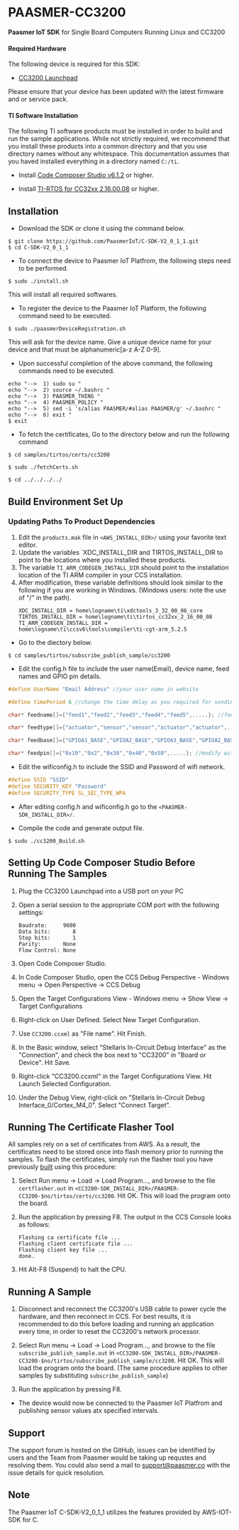 # PAASMER-CC3200
**Paasmer IoT SDK** for Single Board Computers Running Linux and CC3200 

<a name="RequiredHW"></a>
#### Required Hardware
The following device is required for this SDK:
- [CC3200 Launchpad](http://www.ti.com/tool/cc3200-launchxl)

Please ensure that your device has been updated with the latest firmware and or service pack.

<a name="TI-SW"></a>
#### TI Software Installation
The following TI software products must be installed in order to build and run the sample applications. While not strictly required, we recommend that you install these products into a common directory and that you use directory names without any whitespace. This documentation assumes that you haved installed everything in a directory named `C:/ti`.

- Install [Code Composer Studio v6.1.2](http://www.ti.com/tool/ccstudio?keyMatch=code%20composer%20studio) or higher.

- Install [TI-RTOS for CC32xx 2.16.00.08](http://downloads.ti.com/dsps/dsps_public_sw/sdo_sb/targetcontent/tirtos/index.html) or higher.


## Installation

* Download the SDK or clone it using the command below.
```
$ git clone https://github.com/PaasmerIoT/C-SDK-V2_0_1_1.git
$ cd C-SDK-V2_0_1_1
```

* To connect the device to Paasmer IoT Platfrom, the following steps need to be performed.


```
$ sudo ./install.sh
```
This will install all required softwares.
* To register the device to the Paasmer IoT Platform, the following command need to be executed.

```
$ sudo ./paasmerDeviceRegistration.sh
```
This will ask for the device name. Give a unique device name for your device and that must be alphanumeric[a-z A-Z 0-9].

* Upon successful completion of the above command, the following commands need to be executed.
```
echo "-->  1) sudo su "
echo "-->  2) source ~/.bashrc "
echo "-->  3) PAASMER_THING "
echo "-->  4) PAASMER_POLICY "
echo "-->  5) sed -i 's/alias PAASMER/#alias PAASMER/g' ~/.bashrc "
echo "-->  6) exit "
$ exit
```

* To fetch the certificates, Go to the directory below and run the following command
```
$ cd samples/tirtos/certs/cc3200

$ sudo ./fetchCerts.sh

$ cd ../../../../
```


<a name="Enviro-Setup"></a>
## Build Environment Set Up
### Updating Paths To Product Dependencies
1. Edit the `products.mak` file in `<AWS_INSTALL_DIR>/` using your favorite text editor.
2. Update the variables `XDC_INSTALL_DIR and TIRTOS_INSTALL_DIR to point to the locations where you installed these products.
3. The variable `TI_ARM_CODEGEN_INSTALL_DIR` should point to the installation location of the TI ARM compiler in your CCS installation.
4. After modification, these variable definitions should look similar to the following if you are working in Windows. (Windows users: note the use of "/" in the path).
    ```
    XDC_INSTALL_DIR = home\logname\ti\xdctools_3_32_00_06_core
    TIRTOS_INSTALL_DIR = home\logname\ti\tirtos_cc32xx_2_16_00_08
    TI_ARM_CODEGEN_INSTALL_DIR = home\logname\ti\ccsv6\tools\compiler\ti-cgt-arm_5.2.5
    ```

* Go to the diectory below.
```
$ cd samples/tirtos/subscribe_publish_sample/cc3200
```

* Edit the config.h file to include the user name(Email), device name, feed names and GPIO pin details.

```c
#define UserName "Email Address" //your user name in website

#define timePeriod 6 //change the time delay as you required for sending actuator values to paasmer cloud

char* feedname[]={"feed1","feed2","feed3","feed4","feed5",.....}; //feed names you use in the website

char* feedtype[]={"actuator","sensor","sensor","actuator","actuator",.....}; //modify with the type of feeds i.e., actuator or sensor

char* feedbase[]={"GPIOA1_BASE","GPIOA2_BASE","GPIOA3_BASE","GPIOA2_BASE","GPIOA2_BASE",.....}; //modify with the GPIO Bases which you connected the devices (actuator or sensor)

char* feedpin[]={"0x10","0x2","0x30","0x40","0x50",.....}; //modify with GPIO Hexnumbers for the selected pin
```
* Edit the wificonfig.h to include the SSID and Password of wifi network.
```c
#define SSID "SSID"
#define SECURITY_KEY "Password"
#define SECURITY_TYPE SL_SEC_TYPE_WPA
```

* After editing config.h and wificonfig.h go to the `<PAASMER-SDK_INSTALL_DIR>/`.
      
* Compile the code and generate output file.
```
$ sudo ./cc3200_Build.sh 
```
<a name="Setup-CCS"></a>
## Setting Up Code Composer Studio Before Running The Samples
1. Plug the CC3200 Launchpad into a USB port on your PC

2. Open a serial session to the appropriate COM port with the following settings:

    ```
    Baudrate:     9600
    Data bits:       8
    Stop bits:       1
    Parity:       None
    Flow Control: None
    ```

3. Open Code Composer Studio.

4. In Code Composer Studio, open the CCS Debug Perspective - Windows menu -> Open Perspective -> CCS Debug

5. Open the Target Configurations View - Windows menu -> Show View -> Target Configurations

6. Right-click on User Defined. Select New Target Configuration.

7. Use `CC3200.ccxml` as "File name". Hit Finish.

8. In the Basic window, select "Stellaris In-Circuit Debug Interface" as the "Connection", and check the box next to "CC3200" in "Board or Device". Hit Save.

9. Right-click "CC3200.ccxml" in the Target Configurations View. Hit Launch Selected Configuration.

10. Under the Debug View, right-click on "Stellaris In-Circuit Debug Interface_0/Cortex_M4_0". Select "Connect Target".

<a name="Run-TOOL"></a>
## Running The Certificate Flasher Tool
All samples rely on a set of certificates from AWS. As a result, the certificates need to be stored once into flash memory prior to running the samples. To flash the certificates, simply run the flasher tool you have previously [built](#Build-TOOL) using this procedure:

1. Select Run menu -> Load -> Load Program..., and browse to the file `certflasher.out` in `<CC3200-SDK_INSTALL_DIR>/PAASMER-CC3200-$no/tirtos/certs/cc3200`. Hit OK. This will load the program onto the board.

2. Run the application by pressing F8. The output in the CCS Console looks as follows:

    ```
    Flashing ca certificate file ...
    Flashing client certificate file ...
    Flashing client key file ...
    done.
    ```
3. Hit Alt-F8 (Suspend) to halt the CPU.

<a name="Run-SAMPLE"></a>
## Running A Sample
1. Disconnect and reconnect the CC3200's USB cable to power cycle the hardware, and then reconnect in CCS.  For best results, it is recommended to do this before loading and running an application every time, in order to reset the CC3200's network processor.

2. Select Run menu -> Load -> Load Program..., and browse to the file `subscribe_publish_sample.out` in `<CC3200-SDK_INSTALL_DIR>/PAASMER-CC3200-$no/tirtos/subscribe_publish_sample/cc3200`. Hit OK. This will load the program onto the board. (The same procedure applies to other samples by substituting `subscribe_publish_sample`)

3. Run the application by pressing F8.

* The device would now be connected to the Paasmer IoT Platfrom and publishing sensor values atx specified intervals.

## Support

The support forum is hosted on the GitHub, issues can be identified by users and the Team from Paasmer would be taking up requstes and resolving them. You could also send a mail to support@paasmer.co with the issue details for quick resolution.

## Note

The Paasmer IoT C-SDK-V2_0_1_1 utilizes the features provided by AWS-IOT-SDK for C.
